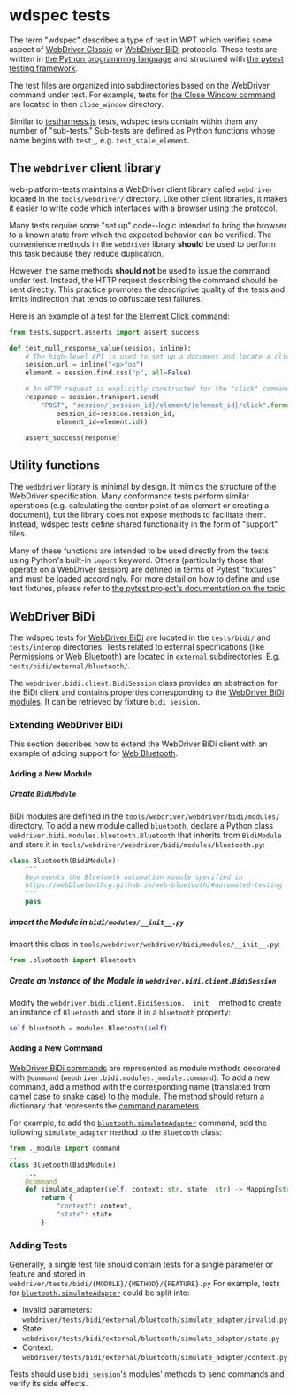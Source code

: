 # wdspec tests

The term "wdspec" describes a type of test in WPT which verifies some aspect of
[WebDriver Classic](https://w3c.github.io/webdriver/) or
[WebDriver BiDi](https://w3c.github.io/webdriver-bidi) protocols. These tests are
written in [the Python programming language](https://www.python.org/) and
structured with [the pytest testing
framework](https://docs.pytest.org/en/latest/).

The test files are organized into subdirectories based on the WebDriver
command under test. For example, tests for [the Close Window
command](https://w3c.github.io/webdriver/#close-window) are located in then
`close_window` directory.

Similar to [testharness.js](testharness) tests, wdspec tests contain within
them any number of "sub-tests." Sub-tests are defined as Python functions whose
name begins with `test_`, e.g. `test_stale_element`.

## The `webdriver` client library

web-platform-tests maintains a WebDriver client library called `webdriver`
located in the `tools/webdriver/` directory. Like other client libraries, it
makes it easier to write code which interfaces with a browser using the
protocol.

Many tests require some "set up" code--logic intended to bring the browser to a
known state from which the expected behavior can be verified. The convenience
methods in the `webdriver` library **should** be used to perform this task
because they reduce duplication.

However, the same methods **should not** be used to issue the command under
test. Instead, the HTTP request describing the command should be sent directly.
This practice promotes the descriptive quality of the tests and limits
indirection that tends to obfuscate test failures.

Here is an example of a test for [the Element Click
command](https://w3c.github.io/webdriver/#element-click):

```python
from tests.support.asserts import assert_success

def test_null_response_value(session, inline):
    # The high-level API is used to set up a document and locate a click target
    session.url = inline("<p>foo")
    element = session.find.css("p", all=False)

    # An HTTP request is explicitly constructed for the "click" command itself
    response = session.transport.send(
        "POST", "session/{session_id}/element/{element_id}/click".format(
            session_id=session.session_id,
            element_id=element.id))

    assert_success(response)
```

## Utility functions

The `wedbdriver` library is minimal by design. It mimics the structure of the
WebDriver specification. Many conformance tests perform similar operations
(e.g. calculating the center point of an element or creating a document), but
the library does not expose methods to facilitate them. Instead, wdspec tests
define shared functionality in the form of "support" files.

Many of these functions are intended to be used directly from the tests using
Python's built-in `import` keyword. Others (particularly those that operate on
a WebDriver session) are defined in terms of Pytest "fixtures" and must be
loaded accordingly. For more detail on how to define and use test fixtures,
please refer to [the pytest project's documentation on the
topic](https://docs.pytest.org/en/latest/fixture.html).

## WebDriver BiDi

The wdspec tests for [WebDriver BiDi](https://w3c.github.io/webdriver-bidi) are
located in the `tests/bidi/` and `tests/interop` directories. Tests related to
external specifications (like [Permissions](https://www.w3.org/TR/permissions/) or
[Web Bluetooth](https://webbluetoothcg.github.io/web-bluetooth)) are located in
`external` subdirectories. E.g. `tests/bidi/external/bluetooth/`.

The `webdriver.bidi.client.BidiSession` class provides an abstraction for the BiDi
client and contains properties corresponding to the
[WebDriver BiDi modules](https://w3c.github.io/webdriver-bidi/#protocol-modules). It
can be retrieved by fixture `bidi_session`.

### Extending WebDriver BiDi

This section describes how to extend the WebDriver BiDi client with an example of
adding support for [Web Bluetooth](https://webbluetoothcg.github.io/web-bluetooth).

#### Adding a New Module

##### Create `BidiModule`

BiDi modules are defined in the `tools/webdriver/webdriver/bidi/modules/` directory.
To add a new module called `bluetooth`, declare a Python class
`webdriver.bidi.modules.bluetooth.Bluetooth` that inherits from `BidiModule` and
store it in `tools/webdriver/webdriver/bidi/modules/bluetooth.py`:

```python
class Bluetooth(BidiModule):
    """
    Represents the Bluetooth automation module specified in
    https://webbluetoothcg.github.io/web-bluetooth/#automated-testing
    """
    pass
```

##### Import the Module in `bidi/modules/__init__.py`

Import this class in `tools/webdriver/webdriver/bidi/modules/__init__.py`:

```python
from .bluetooth import Bluetooth
```

##### Create an Instance of the Module in `webdriver.bidi.client.BidiSession`

Modify the `webdriver.bidi.client.BidiSession.__init__` method to create an instance
of `Bluetooth` and store it in a `bluetooth` property:

```python
self.bluetooth = modules.Bluetooth(self)
```

#### Adding a New Command

[WebDriver BiDi commands](https://w3c.github.io/webdriver-bidi/#commands) are
represented as module methods decorated with
`@command` (`webdriver.bidi.modules._module.command`). To add a new command, add
a method with the corresponding name (translated from camel case to snake case) to
the module. The method should return a dictionary that represents the
[command parameters](https://w3c.github.io/webdriver-bidi/#command-command-parameters).

For example, to add the
[`bluetooth.simulateAdapter`](https://w3c.github.io/webdriver-bidi/#command-command-parameters)
command, add the following `simulate_adapter` method to the `Bluetooth` class:

```python
from ._module import command
...
class Bluetooth(BidiModule):
    ...
    @command
    def simulate_adapter(self, context: str, state: str) -> Mapping[str, Any]:
        return {
            "context": context,
            "state": state
        }
```

### Adding Tests

Generally, a single test file should contain tests for a single parameter or feature
and stored in `webdriver/tests/bidi/{MODULE}/{METHOD}/{FEATURE}.py`
For example, tests for
[`bluetooth.simulateAdapter`](https://webbluetoothcg.github.io/web-bluetooth/#bluetooth-simulateAdapter-command)
could be split into:

* Invalid parameters: `webdriver/tests/bidi/external/bluetooth/simulate_adapter/invalid.py`
* State: `webdriver/tests/bidi/external/bluetooth/simulate_adapter/state.py`
* Context: `webdriver/tests/bidi/external/bluetooth/simulate_adapter/context.py`

Tests should use `bidi_session`'s modules' methods to send commands and verify its
side effects.
